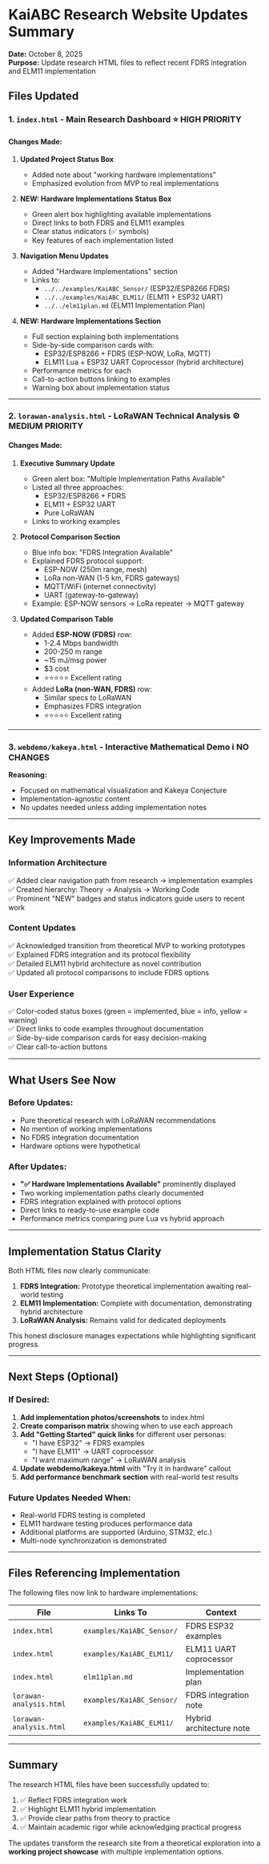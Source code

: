 # KaiABC Research Website Updates Summary

**Date:** October 8, 2025  
**Purpose:** Update research HTML files to reflect recent FDRS integration and ELM11 implementation

## Files Updated

### 1. `index.html` - Main Research Dashboard ⭐ HIGH PRIORITY

#### Changes Made:

1. **Updated Project Status Box**
   - Added note about "working hardware implementations"
   - Emphasized evolution from MVP to real implementations

2. **NEW: Hardware Implementations Status Box**
   - Green alert box highlighting available implementations
   - Direct links to both FDRS and ELM11 examples
   - Clear status indicators (✅ symbols)
   - Key features of each implementation listed

3. **Navigation Menu Updates**
   - Added "Hardware Implementations" section
   - Links to:
     - `../../examples/KaiABC_Sensor/` (ESP32/ESP8266 FDRS)
     - `../../examples/KaiABC_ELM11/` (ELM11 + ESP32 UART)
     - `../../elm11plan.md` (ELM11 Implementation Plan)

4. **NEW: Hardware Implementations Section**
   - Full section explaining both implementations
   - Side-by-side comparison cards with:
     - ESP32/ESP8266 + FDRS (ESP-NOW, LoRa, MQTT)
     - ELM11 Lua + ESP32 UART Coprocessor (hybrid architecture)
   - Performance metrics for each
   - Call-to-action buttons linking to examples
   - Warning box about implementation status

---

### 2. `lorawan-analysis.html` - LoRaWAN Technical Analysis ⚙️ MEDIUM PRIORITY

#### Changes Made:

1. **Executive Summary Update**
   - Green alert box: "Multiple Implementation Paths Available"
   - Listed all three approaches:
     - ESP32/ESP8266 + FDRS
     - ELM11 + ESP32 UART
     - Pure LoRaWAN
   - Links to working examples

2. **Protocol Comparison Section**
   - Blue info box: "FDRS Integration Available"
   - Explained FDRS protocol support:
     - ESP-NOW (250m range, mesh)
     - LoRa non-WAN (1-5 km, FDRS gateways)
     - MQTT/WiFi (internet connectivity)
     - UART (gateway-to-gateway)
   - Example: ESP-NOW sensors → LoRa repeater → MQTT gateway

3. **Updated Comparison Table**
   - Added **ESP-NOW (FDRS)** row:
     - 1-2.4 Mbps bandwidth
     - 200-250 m range
     - ~15 mJ/msg power
     - $3 cost
     - ⭐⭐⭐⭐⭐ Excellent rating
   - Added **LoRa (non-WAN, FDRS)** row:
     - Similar specs to LoRaWAN
     - Emphasizes FDRS integration
     - ⭐⭐⭐⭐⭐ Excellent rating

---

### 3. `webdemo/kakeya.html` - Interactive Mathematical Demo ℹ️ NO CHANGES

**Reasoning:**
- Focused on mathematical visualization and Kakeya Conjecture
- Implementation-agnostic content
- No updates needed unless adding implementation notes

---

## Key Improvements Made

### Information Architecture
✅ Added clear navigation path from research → implementation examples  
✅ Created hierarchy: Theory → Analysis → Working Code  
✅ Prominent "NEW" badges and status indicators guide users to recent work

### Content Updates
✅ Acknowledged transition from theoretical MVP to working prototypes  
✅ Explained FDRS integration and its protocol flexibility  
✅ Detailed ELM11 hybrid architecture as novel contribution  
✅ Updated all protocol comparisons to include FDRS options

### User Experience
✅ Color-coded status boxes (green = implemented, blue = info, yellow = warning)  
✅ Direct links to code examples throughout documentation  
✅ Side-by-side comparison cards for easy decision-making  
✅ Clear call-to-action buttons

---

## What Users See Now

### Before Updates:
- Pure theoretical research with LoRaWAN recommendations
- No mention of working implementations
- No FDRS integration documentation
- Hardware options were hypothetical

### After Updates:
- **"✅ Hardware Implementations Available"** prominently displayed
- Two working implementation paths clearly documented
- FDRS integration explained with protocol options
- Direct links to ready-to-use example code
- Performance metrics comparing pure Lua vs hybrid approach

---

## Implementation Status Clarity

Both HTML files now clearly communicate:

1. **FDRS Integration:** Prototype theoretical implementation awaiting real-world testing
2. **ELM11 Implementation:** Complete with documentation, demonstrating hybrid architecture
3. **LoRaWAN Analysis:** Remains valid for dedicated deployments

This honest disclosure manages expectations while highlighting significant progress.

---

## Next Steps (Optional)

### If Desired:
1. **Add implementation photos/screenshots** to index.html
2. **Create comparison matrix** showing when to use each approach
3. **Add "Getting Started" quick links** for different user personas:
   - "I have ESP32" → FDRS examples
   - "I have ELM11" → UART coprocessor
   - "I want maximum range" → LoRaWAN analysis
4. **Update webdemo/kakeya.html** with "Try it in hardware" callout
5. **Add performance benchmark section** with real-world test results

### Future Updates Needed When:
- Real-world FDRS testing is completed
- ELM11 hardware testing produces performance data
- Additional platforms are supported (Arduino, STM32, etc.)
- Multi-node synchronization is demonstrated

---

## Files Referencing Implementation

The following files now link to hardware implementations:

| File | Links To | Context |
|------|----------|---------|
| `index.html` | `examples/KaiABC_Sensor/` | FDRS ESP32 examples |
| `index.html` | `examples/KaiABC_ELM11/` | ELM11 UART coprocessor |
| `index.html` | `elm11plan.md` | Implementation plan |
| `lorawan-analysis.html` | `examples/KaiABC_Sensor/` | FDRS integration note |
| `lorawan-analysis.html` | `examples/KaiABC_ELM11/` | Hybrid architecture note |

---

## Summary

The research HTML files have been successfully updated to:
1. ✅ Reflect FDRS integration work
2. ✅ Highlight ELM11 hybrid implementation
3. ✅ Provide clear paths from theory to practice
4. ✅ Maintain academic rigor while acknowledging practical progress

The updates transform the research site from a theoretical exploration into a **working project showcase** with multiple implementation options.
